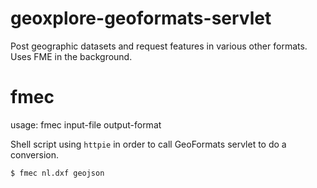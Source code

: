 # geoxplore-geoformats-servlet

Post geographic datasets and request features in various other formats. Uses FME in the background.

# fmec

usage: fmec input-file output-format

Shell script using `httpie` in order to call GeoFormats servlet to do a conversion.


	$ fmec nl.dxf geojson
